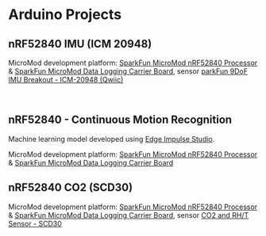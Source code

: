 # Arduino Projects

## nRF52840 IMU (ICM 20948)

MicroMod development platform: [SparkFun MicroMod nRF52840 Processor](https://www.sparkfun.com/products/16984) & [SparkFun MicroMod Data Logging Carrier Board](https://www.sparkfun.com/products/16829), sensor [parkFun 9DoF IMU Breakout - ICM-20948 (Qwiic)](https://www.sparkfun.com/products/15335)

<br>

## nRF52840 - Continuous Motion Recognition

Machine learning model developed using [Edge Impulse Studio](https://www.edgeimpulse.com/).

MicroMod development platform: [SparkFun MicroMod nRF52840 Processor](https://www.sparkfun.com/products/16984) & [SparkFun MicroMod Data Logging Carrier Board](https://www.sparkfun.com/products/16829)

## nRF52840 CO2 (SCD30)

MicroMod development platform: [SparkFun MicroMod nRF52840 Processor](https://www.sparkfun.com/products/16984) & [SparkFun MicroMod Data Logging Carrier Board](https://www.sparkfun.com/products/16829), sensor [CO2 and RH/T Sensor - SCD30](https://www.sparkfun.com/products/15112)
